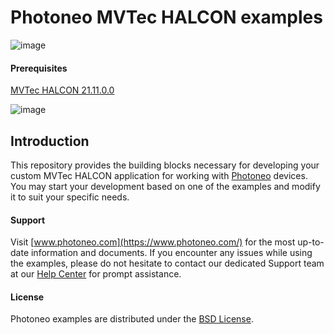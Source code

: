 # Photoneo MVTec HALCON examples
![image](https://photoneo.com/files/dw/dw/github/Personal_Linkedin_banner_v4.png)

#### Prerequisites

[MVTec HALCON 21.11.0.0](https://www.mvtec.com/products/halcon) <br />

![image](https://www.photoneo.com/wp-content/uploads/2018/09/halcon.png)

## Introduction
This repository provides the building blocks necessary for developing your custom MVTec HALCON application for working with [Photoneo](https://www.photoneo.com/) devices. 
You may start your development based on one of the examples and modify it to suit your specific needs. 


#### Support
Visit [www.photoneo.com](https://www.photoneo.com/) for the most up-to-date information and documents. If you encounter any issues while using the examples, please do not hesitate to contact our dedicated Support team at our [Help Center](https://www.photoneo.com/Help-Center) for prompt assistance.

#### License
Photoneo examples are distributed under the [BSD License](https://github.com/photoneo-3d/photoneo-halcon-examples/blob/main/LICENSE).
